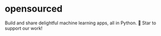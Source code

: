 # opensourced
Build and share delightful machine learning apps, all in Python. 🌟 Star to support our work!
